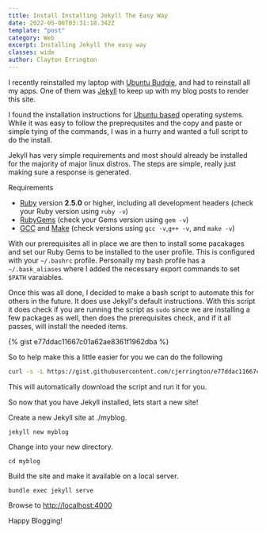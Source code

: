 ```yaml
---
title: Install Installing Jekyll The Easy Way
date: 2022-05-06T03:31:18.342Z
template: "post"
category: Web
excerpt: Installing Jekyll the easy way
classes: wide
author: Clayton Errington
---
```


I recently reinstalled my laptop with [Ubuntu Budgie](https://ubuntubudgie.org/), and had to reinstall all my apps. One of them was [Jekyll](https://jekyllrb.com/) to keep up with my blog posts to render this site.

<!--more-->

I found the installation instructions for [Ubuntu based](https://jekyllrb.com/docs/installation/ubuntu/) operating systems. While it was easy to follow the preprequsites and the copy and paste or simple tying of the commands, I was in a hurry and wanted a full script to do the install. 

Jekyll has very simple requirements and most should already be installed for the majority of major linux distros. The steps are simple, really just making sure a response is generated. 

Requirements

- [Ruby](https://www.ruby-lang.org/en/downloads/) version **2.5.0** or higher, including all development headers (check your Ruby version using `ruby -v`)
- [RubyGems](https://rubygems.org/pages/download) (check your Gems version using `gem -v`)
- [GCC](https://gcc.gnu.org/install/) and [Make](https://www.gnu.org/software/make/) (check versions using `gcc -v`,`g++ -v`, and `make -v`)

With our prerequisites all in place we are then to install some pacakages and set our Ruby Gems to be installed to the user profile. This is configured with your `~/.bashrc` profile. Personally my bash profile has a `~/.bask_aliases` where I added the necessary export commands to set `$PATH` varaiables. 

Once this was all done, I decided to make a bash script to automate this for others in the future. It does use Jekyll's default instructions. With this script it does check if you are running the script as `sudo` since we are installing a few packages as well, then does the prerequisites check, and if it all passes, will install the needed items. 

{% gist e77ddac11667c01a62ae8361f1962dba %}

So to help make this a little easier for you we can do the following

```bash
curl -s -L https://gist.githubusercontent.com/cjerrington/e77ddac11667c01a62ae8361f1962dba/raw/d1c02e73e03e96e0446511c21faf4aa228faad31/install-jekyll.sh | bash
```
This will automatically download the script and run it for you. 

So now that you have Jekyll installed, lets start a new site!

Create a new Jekyll site at ./myblog.

```
jekyll new myblog
```

Change into your new directory.

```
cd myblog
```

Build the site and make it available on a local server.

```
bundle exec jekyll serve
```

Browse to [http://localhost:4000](http://localhost:4000)

Happy Blogging!